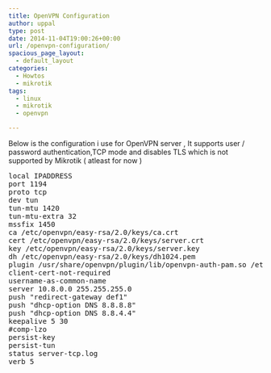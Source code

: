 ```yaml
---
title: OpenVPN Configuration
author: uppal
type: post
date: 2014-11-04T19:00:26+00:00
url: /openvpn-configuration/
spacious_page_layout:
  - default_layout
categories:
  - Howtos
  - mikrotik
tags:
  - linux
  - mikrotik
  - openvpn

---
```

Below is the configuration i use for OpenVPN server , It supports user / password authentication,TCP mode and disables TLS which is not supported by Mikrotik ( atleast for now )

<pre class="qoate-code">local IPADDRESS
port 1194
proto tcp
dev tun
tun-mtu 1420
tun-mtu-extra 32
mssfix 1450
ca /etc/openvpn/easy-rsa/2.0/keys/ca.crt
cert /etc/openvpn/easy-rsa/2.0/keys/server.crt
key /etc/openvpn/easy-rsa/2.0/keys/server.key
dh /etc/openvpn/easy-rsa/2.0/keys/dh1024.pem
plugin /usr/share/openvpn/plugin/lib/openvpn-auth-pam.so /etc/pam.d/login
client-cert-not-required
username-as-common-name
server 10.8.0.0 255.255.255.0
push "redirect-gateway def1"
push "dhcp-option DNS 8.8.8.8"
push "dhcp-option DNS 8.8.4.4"
keepalive 5 30
#comp-lzo
persist-key
persist-tun
status server-tcp.log
verb 5
</pre>

<!-- AdSense Now! Lite: PreFiltered - NoAds [ WP is not in the loop. ] -->